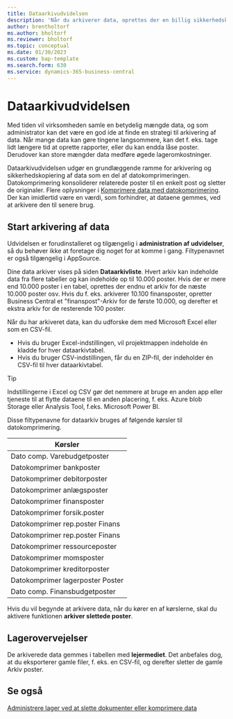 ```yaml
---
title: Dataarkivudvidelsen
description: 'Når du arkiverer data, oprettes der en billig sikkerhedskopi af posterne.'
author: brentholtorf
ms.author: bholtorf
ms.reviewer: bholtorf
ms.topic: conceptual
ms.date: 01/30/2023
ms.custom: bap-template
ms.search.form: 630
ms.service: dynamics-365-business-central
---
```


# <a name="the-data-archive-extension"></a>Dataarkivudvidelsen

Med tiden vil virksomheden samle en betydelig mængde data, og som administrator kan det være en god ide at finde en strategi til arkivering af data. Når mange data kan gøre tingene langsommere, kan det f. eks. tage lidt længere tid at oprette rapporter, eller du kan endda låse poster. Derudover kan store mængder data medføre øgede lageromkostninger.

Dataarkivudvidelsen udgør en grundlæggende ramme for arkivering og sikkerhedskopiering af data som en del af datokomprimeringen. Datokomprimering konsoliderer relaterede poster til en enkelt post og sletter de originaler. Flere oplysninger i [Komprimere data med datokomprimering](admin-manage-documents.md#compress-data-with-date-compression). Der kan imidlertid være en værdi, som forhindrer, at dataene gemmes, ved at arkivere den til senere brug.

## <a name="start-archiving-data"></a>Start arkivering af data

Udvidelsen er forudinstalleret og tilgængelig i **administration af udvidelser**, så du behøver ikke at foretage dig noget for at komme i gang. Filtypenavnet er også tilgængelig i AppSource.

Dine data arkiver vises på siden **Dataarkivliste**. Hvert arkiv kan indeholde data fra flere tabeller og kan indeholde op til 10.000 poster. Hvis der er mere end 10.000 poster i en tabel, oprettes der endnu et arkiv for de næste 10.000 poster osv. Hvis du f. eks. arkiverer 10.100 finansposter, opretter Business Central et "finanspost"-Arkiv for de første 10.000, og derefter et ekstra arkiv for de resterende 100 poster.

Når du har arkiveret data, kan du udforske dem med Microsoft Excel eller som en CSV-fil.

* Hvis du bruger Excel-indstillingen, vil projektmappen indeholde én kladde for hver dataarkivtabel.
* Hvis du bruger CSV-indstillingen, får du en ZIP-fil, der indeholder én CSV-fil til hver dataarkivtabel.

> [!TIP]
> Indstillingerne i Excel og CSV gør det nemmere at bruge en anden app eller tjeneste til at flytte dataene til en anden placering, f. eks. Azure blob Storage eller Analysis Tool, f.eks. Microsoft Power BI.

Disse filtypenavne for dataarkiv bruges af følgende kørsler til datokomprimering.

|Kørsler  |
|---------|
|Dato comp. Varebudgetposter |
|Datokomprimer bankposter |
|Datokomprimer debitorposter |
|Datokomprimer anlægsposter |
|Datokomprimer finansposter |
|Datokomprimer forsik.poster |
|Datokomprimer rep.poster Finans |
|Datokomprimer rep.poster Finans |
|Datokomprimer ressourceposter |
|Datokomprimer momsposter |
|Datokomprimer kreditorposter |
|Datokomprimer lagerposter Poster |
|Dato comp. Finansbudgetposter |

Hvis du vil begynde at arkivere data, når du kører en af kørslerne, skal du aktivere funktionen **arkiver slettede poster**.

## <a name="storage-considerations"></a>Lagerovervejelser

De arkiverede data gemmes i tabellen med **lejermediet**. Det anbefales dog, at du eksporterer gamle filer, f. eks. en CSV-fil, og derefter sletter de gamle Arkiv poster.

## <a name="see-also"></a>Se også

[Administrere lager ved at slette dokumenter eller komprimere data](admin-manage-documents.md)
